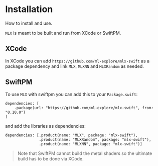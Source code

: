 #  Installation

How to install and use.

``MLX`` is meant to be built and run from XCode or SwiftPM.

## XCode

In XCode you can add `https://github.com/ml-explore/mlx-swift` as a package
dependency and link `MLX`, `MLXNN` and `MLXRandom` as needed.

## SwiftPM

To use ``MLX`` with swiftpm you can add this to your `Package.swift`:

```
dependencies: [
    .package(url: "https://github.com/ml-explore/mlx-swift", from: "0.10.0")
]
```

and add the libraries as dependencies:

```
dependencies: [.product(name: "MLX", package: "mlx-swift"),
               .product(name: "MLXRandom", package: "mlx-swift"),
               .product(name: "MLXNN", package: "mlx-swift")]
```

> Note that SwiftPM cannot build the metal shaders so the ultimate build has to be done via
XCode.



